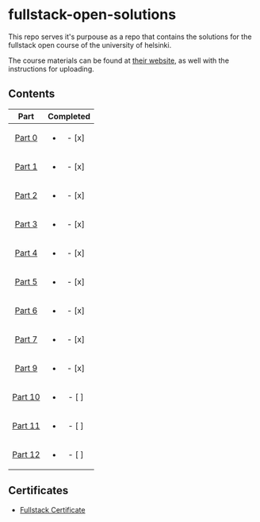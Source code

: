 # fullstack-open-solutions

This repo serves it's purpouse as a repo that contains the solutions for the fullstack open course of the university of helsinki.

The course materials can be found at [their website](https://fullstackopen.com/), as well with the instructions for uploading.

## Contents

|        Part        |         Completed         |
| :----------------: | :-----------------------: |
| [Part 0](./part0)  | <ul><li>- [x] </li> </ul> |
| [Part 1](./part1)  | <ul><li>- [x] </li> </ul> |
| [Part 2](./part2/) | <ul><li>- [x] </li> </ul> |
| [Part 3](./part3/) | <ul><li>- [x] </li> </ul> |
| [Part 4](./part4/) | <ul><li>- [x] </li> </ul> |
| [Part 5](./part5/) | <ul><li>- [x] </li> </ul> |
| [Part 6](./part6/) | <ul><li>- [x] </li> </ul> |
| [Part 7](./part7)  | <ul><li>- [x] </li> </ul> |
| [Part 9](./part9)  | <ul><li>- [x] </li> </ul> |
|    [Part 10]()     | <ul><li>- [ ] </li> </ul> |
|    [Part 11]()     | <ul><li>- [ ] </li> </ul> |
|    [Part 12]()     | <ul><li>- [ ] </li> </ul> |

## Certificates
- [Fullstack Certificate](./certificates/certificate-fullstack.png)
